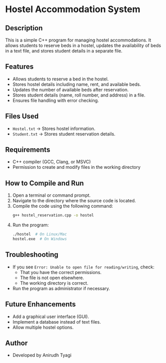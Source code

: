 # Hostel Accommodation System

## Description
This is a simple C++ program for managing hostel accommodations. It allows students to reserve beds in a hostel, updates the availability of beds in a text file, and stores student details in a separate file.

## Features
- Allows students to reserve a bed in the hostel.
- Stores hostel details including name, rent, and available beds.
- Updates the number of available beds after reservation.
- Stores student details (name, roll number, and address) in a file.
- Ensures file handling with error checking.

## Files Used
- `Hostel.txt` → Stores hostel information.
- `Student.txt` → Stores student reservation details.

## Requirements
- C++ compiler (GCC, Clang, or MSVC)
- Permission to create and modify files in the working directory

## How to Compile and Run
1. Open a terminal or command prompt.
2. Navigate to the directory where the source code is located.
3. Compile the code using the following command:
   ```sh
   g++ hostel_reservation.cpp -o hostel
   ```
4. Run the program:
   ```sh
   ./hostel  # On Linux/Mac
   hostel.exe  # On Windows
   ```

## Troubleshooting
- If you see `Error: Unable to open file for reading/writing`, check:
  - That you have the correct permissions.
  - The file is not open elsewhere.
  - The working directory is correct.
- Run the program as administrator if necessary.

## Future Enhancements
- Add a graphical user interface (GUI).
- Implement a database instead of text files.
- Allow multiple hostel options.

## Author
- Developed by Anirudh Tyagi
